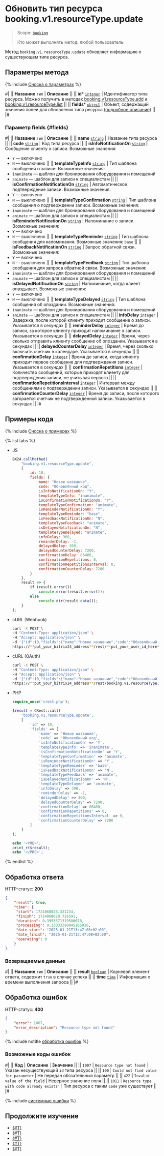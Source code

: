 # Обновить тип ресурса booking.v1.resourceType.update

> Scope: [`booking`](../../../scopes/permissions.md)
>
> Кто может выполнять метод: любой пользователь

Метод `booking.v1.resourceType.update` обновляет информацию о существующем типе ресурса.

## Параметры метода

{% include [Сноска о параметрах](../../../../_includes/required.md) %}

#|
|| **Название**
`тип` | **Описание** ||
|| **id***
[`integer`](../../../data-types.md) | Идентификатор типа ресурса. 
Можно получить в методах [booking.v1.resourceType.add](./booking-v1-resourcetype-add.md) и [booking.v1.resourceType.list](./booking-v1-resourcetype-list.md) ||
|| **fields***
[`object`](../../../data-types.md) | Объект, содержащий значения полей для обновления типа ресурса [(подробное описание)](#fields) ||
|#

### Параметр fields {#fields}

#|
|| **Название**
`тип` | **Описание** ||
|| **name**
[`string`](../../../data-types.md) | Название типа ресурса ||
|| **code**
[`string`](../../../data-types.md) | Код типа ресурса ||
|| **isInfoNotificationOn**
[`string`](../../../data-types.md) | Сообщение клиенту о записи. Возможные значения:
- `Y` — включено
- `N` — выключено ||
|| **templateTypeInfo**
[`string`](../../../data-types.md) | Тип шаблона сообщения о записи. Возможные значения:
- `inanimate` — шаблон для бронирования оборудования и помещений
- `animate` — шаблон для записи к специалистам ||
|| **isConfirmationNotificationOn**
[`string`](../../../data-types.md) | Автоматическое подтверждение записи. Возможные значения:
- `Y` — включено
- `N` — выключено ||
|| **templateTypeConfirmation**
[`string`](../../../data-types.md) | Тип шаблона сообщения о подтверждении записи. Возможные значения:
- `inanimate` — шаблон для бронирования оборудования и помещений
- `animate` — шаблон для записи к специалистам ||
|| **isReminderNotificationOn**
[`string`](../../../data-types.md) | Напоминание о записи. Возможные значения:
- `Y` — включено
- `N` — выключено ||
|| **templateTypeReminder**
[`string`](../../../data-types.md) | Тип шаблона сообщения для напоминания. Возможные значения: `base` ||
|| **isFeedbackNotificationOn**
[`string`](../../../data-types.md) | Запрос обратной связи. Возможные значения:
- `Y` — включено
- `N` — выключено ||
|| **templateTypeFeedback**
[`string`](../../../data-types.md) | Тип шаблона сообщения для запроса обратной связи. Возможные значения:
- `inanimate` — шаблон для бронирования оборудования и помещений
- `animate` — шаблон для записи к специалистам ||
|| **isDelayedNotificationOn**
[`string`](../../../data-types.md) | Напоминание, когда клиент опаздывает. Возможные значения:
- `Y` — включено
- `N` — выключено ||
|| **templateTypeDelayed**
[`string`](../../../data-types.md) | Тип шаблона сообщения об опоздании. Возможные значения:
- `inanimate` — шаблон для бронирования оборудования и помещений
- `animate` — шаблон для записи к специалистам ||
|| **infoDelay**
[`integer`](../../../data-types.md) | Задержка, после которой клиенту приходит сообщение о записи. Указывается в секундах ||
|| **reminderDelay**
[`integer`](../../../data-types.md) | Время до записи, за которое клиенту приходит напоминание о записи. Указывается в секундах ||
|| **delayedDelay**
[`integer`](../../../data-types.md) | Время, через сколько отправить клиенту сообщение об опоздании. Указывается в секундах ||
|| **delayedCounterDelay**
[`integer`](../../../data-types.md) | Время, через сколько включить счетчик в календаре. Указывается в секундах ||
|| **confirmationDelay**
[`integer`](../../../data-types.md) | Время до записи, когда клиенту приходит первое сообщение для подтверждения записи. Указывается в секундах ||
|| **confirmationRepetitions**
[`integer`](../../../data-types.md) | Количество сообщений, которые приходят клиенту для подтверждения записи, не учитывая первого ||
|| **confirmationRepetitionsInterval**
[`integer`](../../../data-types.md) | Интервал между сообщениями о подтверждении записи. Указывается в секундах ||
|| **confirmationCounterDelay**
[`integer`](../../../data-types.md) | Время до записи, после которого загорается счетчик не подтвержденной записи. Указывается в секундах ||
|#

## Примеры кода

{% include [Сноска о примерах](../../../../_includes/examples.md) %}

{% list tabs %}

- JS

    ```js
    BX24.callMethod(
        "booking.v1.resourceType.update",
        {
            id: 10,
            fields: {
                name: "Новое название",
                code: "Обновлённый код",
                isInfoNotificationOn: "Y",
                templateTypeInfo: "inanimate",
                isConfirmationNotificationOn: "Y",
                templateTypeConfirmation: "animate",
                isReminderNotificationOn: "Y",
                templateTypeReminder: "base",
                isFeedbackNotificationOn: "N",
                templateTypeFeedback: "animate",
                isDelayedNotificationOn: "N",
                templateTypeDelayed: "animate",
                infoDelay: 300,
                reminderDelay: -1,
                delayedDelay: 300,
                delayedCounterDelay: 7200,
                confirmationDelay: 86400,
                confirmationRepetitions: 0,
                confirmationRepetitionsInterval: 0,
                confirmationCounterDelay: 7200
            }
        },
        result => {
            if (result.error())
                console.error(result.error());
            else
                console.dir(result.data());
        }
    );
    ```

- cURL (Webhook)

    ```bash
    curl -X POST \
    -H "Content-Type: application/json" \
    -H "Accept: application/json" \
    -d '{"id":10,"fields":{"name":"Новое название","code":"Обновлённый код","isInfoNotificationOn":"Y","templateTypeInfo":"inanimate","isConfirmationNotificationOn":"Y","templateTypeConfirmation":"animate","isReminderNotificationOn":"Y","templateTypeReminder":"base","isFeedbackNotificationOn":"N","templateTypeFeedback":"animate","isDelayedNotificationOn":"N","templateTypeDelayed":"animate","infoDelay":300,"reminderDelay":-1,"delayedDelay":300,"delayedCounterDelay":7200,"confirmationDelay":86400,"confirmationRepetitions":0,"confirmationRepetitionsInterval":0,"confirmationCounterDelay":7200}}' \
    https://**put_your_bitrix24_address**/rest/**put_your_user_id_here**/**put_your_webbhook_here**/booking.v1.resourceType.update
    ```

- cURL (OAuth)

    ```bash
    curl -X POST \
    -H "Content-Type: application/json" \
    -H "Accept: application/json" \
    -d '{"id":10,"fields":{"name":"Новое название","code":"Обновлённый код","isInfoNotificationOn":"Y","templateTypeInfo":"inanimate","isConfirmationNotificationOn":"Y","templateTypeConfirmation":"animate","isReminderNotificationOn":"Y","templateTypeReminder":"base","isFeedbackNotificationOn":"N","templateTypeFeedback":"animate","isDelayedNotificationOn":"N","templateTypeDelayed":"animate","infoDelay":300,"reminderDelay":-1,"delayedDelay":300,"delayedCounterDelay":7200,"confirmationDelay":86400,"confirmationRepetitions":0,"confirmationRepetitionsInterval":0,"confirmationCounterDelay":7200},"auth":"**put_access_token_here**"}' \
    https://**put_your_bitrix24_address**/rest/booking.v1.resourceType.update
    ```

- PHP

    ```php
    require_once('crest.php');

    $result = CRest::call(
        'booking.v1.resourceType.update',
        [
            'id' => 10,
            'fields' => [
                'name' => 'Новое название',
                'code' => 'Обновлённый код',
                'isInfoNotificationOn' => 'Y',
                'templateTypeInfo' => 'inanimate',
                'isConfirmationNotificationOn' => 'Y',
                'templateTypeConfirmation' => 'animate',
                'isReminderNotificationOn' => 'Y',
                'templateTypeReminder' => 'base',
                'isFeedbackNotificationOn' => 'N',
                'templateTypeFeedback' => 'animate',
                'isDelayedNotificationOn' => 'N',
                'templateTypeDelayed' => 'animate',
                'infoDelay' => 300,
                'reminderDelay' => -1,
                'delayedDelay' => 300,
                'delayedCounterDelay' => 7200,
                'confirmationDelay' => 86400,
                'confirmationRepetitions' => 0,
                'confirmationRepetitionsInterval' => 0,
                'confirmationCounterDelay' => 7200
            ]
        ]
    );

    echo '<PRE>';
    print_r($result);
    echo '</PRE>';
    ```

{% endlist %}

## Обработка ответа

HTTP-статус: **200**

```json
{
    "result": true,
    "time": {
     "start": 1724068028.331234,
     "finish": 1724068028.726591,
     "duration": 0.3953571319580078,
     "processing": 0.13033390045166016,
     "date_start": "2025-01-21T13:47:08+02:00",
     "date_finish": "2025-01-21T13:47:08+02:00",
     "operating": 0
    }
}
```

### Возвращаемые данные

#|
|| **Название**
`тип` | **Описание** ||
|| **result**
[`boolean`](../../../data-types.md) | Корневой элемент ответа, содержит `true` в случае успеха ||
|| **time**
[`time`](../../../data-types.md#time) | Информация о времени выполнения запроса ||
|#

## Обработка ошибок

HTTP-статус: **400**

```json
{
    "error": 1007,
    "error_description": "Resource type not found"
}
```

{% include notitle [обработка ошибок](../../../../_includes/error-info.md) %}

### Возможные коды ошибок

#|
|| **Код** | **Описание** | **Значение** ||
|| `1007` | `Resource type not found` | Указан несуществующий `id` типа ресурса ||
|| `100` | `Could not find value for parameter` | Не передан обязательный параметр ||
|| `422` | `Invalid value of the field` | Неверное значение поля ||
|| `1011` | `Resource type with code already exists'` | Тип ресурса с таким `code` уже существует ||
|#

{% include [системные ошибки](../../../../_includes/system-errors.md) %}

## Продолжите изучение

- [{#T}](../index.md)
- [{#T}](./booking-v1-resourcetype-get.md)
- [{#T}](./booking-v1-resourcetype-add.md)
- [{#T}](./booking-v1-resourcetype-delete.md)
- [{#T}](./booking-v1-resourcetype-list.md)